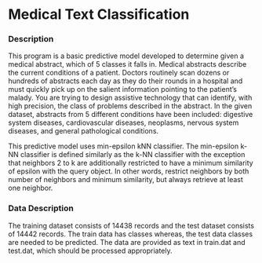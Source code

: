 # Medical Text Classification

### Description
This program is a basic predictive model developed to determine given a medical abstract, which of 5 classes it falls in.
Medical abstracts describe the current conditions of a patient. Doctors routinely scan dozens or hundreds of abstracts each day as they do their rounds in a hospital and must quickly pick up on the salient information pointing to the patient’s malady. You are trying to design assistive technology that can identify, with high precision, the class of problems
described in the abstract. In the given dataset, abstracts from 5 different conditions have been included: digestive system diseases, cardiovascular diseases, neoplasms, nervous system diseases, and general pathological conditions.

This predictive model uses min-epsilon kNN classifier. The min-epsilon k-NN classifier is defined similarly as the k-NN classifier with the exception that neighbors 2 to k are additionally restricted to have a minimum similarity of epsilon with
the query object. In other words, restrict neighbors by both number of neighbors and minimum similarity, but always retrieve at least one neighbor.

### Data Description
The training dataset consists of 14438 records and the test dataset consists of 14442 records. The train data has classes whereas, the test data classes are needed to be predicted.
The data are provided as text in train.dat and test.dat, which should be processed appropriately.
